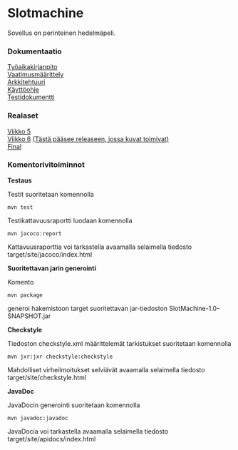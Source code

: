 # Slotmachine

Sovellus on perinteinen hedelmäpeli.

### Dokumentaatio

[Työaikakirjanpito](https://github.com/hippohiawatha/ot-harjoitustyo/blob/master/dokumentaatio/tuntikirjanpito.md)  
[Vaatimusmäärittely](https://github.com/hippohiawatha/ot-harjoitustyo/blob/master/dokumentaatio/vaatimusmaarittely.md)  
[Arkkitehtuuri](https://github.com/hippohiawatha/ot-harjoitustyo/blob/master/dokumentaatio/arkkitehtuuri.md)  
[Käyttöohje](https://github.com/hippohiawatha/ot-harjoitustyo/blob/master/dokumentaatio/kayttoohje.md)  
[Testidokumentti](https://github.com/hippohiawatha/ot-harjoitustyo/blob/master/dokumentaatio/testaus.md)

### Realaset

[Viikko 5](https://github.com/hippohiawatha/ot-harjoitustyo/releases/tag/Viikko5)  
[Viikko 6](https://github.com/hippohiawatha/ot-harjoitustyo/releases/tag/viikko6)
[(Tästä pääsee releaseen, jossa kuvat toimivat)](https://github.com/hippohiawatha/ot-harjoitustyo/releases/tag/Viikko6.1.2)  
[Final](https://github.com/hippohiawatha/ot-harjoitustyo/releases/tag/Final)

### Komentorivitoiminnot

**Testaus**

Testit suoritetaan komennolla

    mvn test
    
Testikattavuusraportti luodaan komennolla

    mvn jacoco:report
    
Kattavuusraporttia voi tarkastella avaamalla selaimella tiedosto target/site/jacoco/index.html

**Suoritettavan jarin generointi**

Komento

    mvn package
    
generoi hakemistoon target suoritettavan jar-tiedoston SlotMachine-1.0-SNAPSHOT.jar

**Checkstyle**

Tiedoston checkstyle.xml määrittelemät tarkistukset suoritetaan komennolla

    mvn jxr:jxr checkstyle:checkstyle
    
Mahdolliset virheilmoitukset selviävät avaamalla selaimella tiedosto target/site/checkstyle.html  
  
**JavaDoc**

JavaDocin generointi suoritetaan komennolla  

    mvn javadoc:javadoc

JavaDocia voi tarkastella avaamalla selaimella tiedosto target/site/apidocs/index.html
